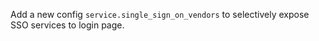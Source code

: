 Add a new config `service.single_sign_on_vendors` to selectively expose SSO services to login page.
